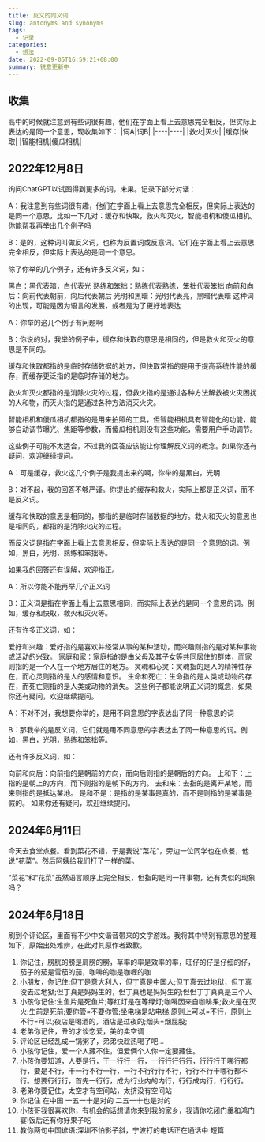 ```yaml
---
title: 反义的同义词
slug: antonyms and synonyms
tags:
  - 记录
categories:
  - 想法
date: 2022-09-05T16:59:21+08:00
summary: 锐意更新中
---
```

## 收集
高中的时候就注意到有些词很有趣，他们在字面上看上去意思完全相反，但实际上表达的是同一个意思，现收集如下：
|词A|词B|
|----|----|
|救火|灭火|
|缓存|快取|
|智能相机|傻瓜相机|

## 2022年12月8日
询问ChatGPT以试图得到更多的词，未果。记录下部分对话：

A：我注意到有些词很有趣，他们在字面上看上去意思完全相反，但实际上表达的是同一个意思，比如一下几对：缓存和快取，救火和灭火，智能相机和傻瓜相机。你能帮我再举出几个例子吗

B：是的，这种词叫做反义词，也称为反置词或反意词。它们在字面上看上去意思完全相反，但实际上表达的是同一个意思。

除了你举的几个例子，还有许多反义词，如：

黑白：黑代表暗，白代表光
熟练和笨拙：熟练代表熟练，笨拙代表笨拙
向前和向后：向前代表朝前，向后代表朝后
光明和黑暗：光明代表亮，黑暗代表暗
这种词的出现，可能是因为语言的发展，或者是为了更好地表达

A：你举的这几个例子有问题啊

B：你说的对，我举的例子中，缓存和快取的意思是相同的，但是救火和灭火的意思是不同的。

缓存和快取都指的是临时存储数据的地方，但快取常指的是用于提高系统性能的缓存，而缓存更泛指的是临时存储的地方。

救火和灭火都指的是消除火灾的过程，但救火指的是通过各种方法解救被火灾困扰的人和物，而灭火指的是通过各种方法消灭火灾。

智能相机和傻瓜相机都指的是用来拍照的工具，但智能相机具有智能化的功能，能够自动调节曝光、焦距等参数，而傻瓜相机则没有这些功能，需要用户手动调节。

这些例子可能不太适合，不过我的回答应该能让你理解反义词的概念。如果你还有疑问，欢迎继续提问。

A：可是缓存，救火这几个例子是我提出来的啊，你举的是黑白，光明

B：对不起，我的回答不够严谨。你提出的缓存和救火，实际上都是正义词，而不是反义词。

缓存和快取的意思是相同的，都指的是临时存储数据的地方。救火和灭火的意思也是相同的，都指的是消除火灾的过程。

而反义词是指在字面上看上去意思相反，但实际上表达的是同一个意思的词。例如，黑白，光明，熟练和笨拙等。

如果我的回答还有误解，欢迎指正。

A：所以你能不能再举几个正义词

B：正义词是指在字面上看上去意思相同，而实际上表达的是同一个意思的词。例如，缓存和快取，救火和灭火等。

还有许多正义词，如：

爱好和兴趣：爱好指的是喜欢并经常从事的某种活动，而兴趣则指的是对某种事物或活动的兴致。
家庭和家：家庭指的是由父母及其子女等共同居住的群体，而家则指的是一个人在一个地方居住的地方。
灵魂和心灵：灵魂指的是人的精神性存在，而心灵则指的是人的感情和意识。
生命和死亡：生命指的是人类或动物的存在，而死亡则指的是人类或动物的消失。
这些例子都能说明正义词的概念，如果你还有疑问，欢迎继续提问。

A：不对不对，我想要你举的，是用不同意思的字表达出了同一种意思的词

B：那我举的是反义词，它们就是用不同意思的字表达出了同一种意思的词。例如，黑白，光明，熟练和笨拙等。

还有许多反义词，如：

向前和向后：向前指的是朝前的方向，而向后则指的是朝后的方向。
上和下：上指的是朝上的方向，而下则指的是朝下的方向。
去和来：去指的是离开某地，而来则指的是抵达某地。
是和不是：是指的是某事是真的，而不是则指的是某事是假的。
如果你还有疑问，欢迎继续提问。

## 2024年6月11日
今天去食堂点餐。看到菜花不错，于是我说“菜花”，旁边一位同学也在点餐，他说“花菜”。然后阿姨给我们打了一样的菜。

“菜花”和“花菜”虽然语言顺序上完全相反，但指的是同一样事物，还有类似的现象吗？

## 2024年6月18日
刷到个评论区，里面有不少中文谐音带来的文字游戏。我将其中特别有意思的整理如下，原始出处难辨，在此对其原作者致歉。

1. 你记住，膀胱的膀是肩膀的膀，草率的率是效率的率，旺仔的仔是仔细的仔，茄子的茄是雪茄的茄，咖啡的咖是咖喱的咖
2. 小朋友，你记住:但丁是意大利人，但丁真是中国人;但丁真去过地狱，但丁真没去过地狱;但丁真是妈妈生的，但丁真也是妈妈生的;但但丁丁真真是三个人
3. 小孩你记住:生鱼片是死鱼片;等红灯是在等绿灯;咖啡因来自咖啡果;救火是在灭火;生前是死前;要你管=不要你管;坐电梯是站电梯;原则上可以=不行，原则上不行=可以;夜店是喝酒的，酒店是过夜的;烟头=烟屁股;
4. 老弟你记住，丑的才谈恋爱，美的卖空调
5. 评论区已经乱成一锅粥了，弟弟快趁热喝了吧…
6. 小孩你记住，爱一个人藏不住，但爱俩个人你一定要藏住。
7. 小孩你要知道，人要是行，干一行行一行，一行行行行行，行行行干哪行都行，要是不行，干一行不行一行，一行不行行行不行，行行不行干哪行都不行。想要行行行，首先一行行，成为行业内的内行，行行成内行，行行行。
8. 老弟你要记住，太空才有空间站，太挤没有空间站
9. 你记住 在中国 一五一十是对的 二五一十也是对的
10. 小孩哥我很喜欢你，有机会的话想请你来到我的家乡，我请你吃闭门羹和鸿门宴!饭后还有你好果子吃
11. 教你两句中国谚语:深圳不怕影子斜，宁波打的电话正在通话中
短篇